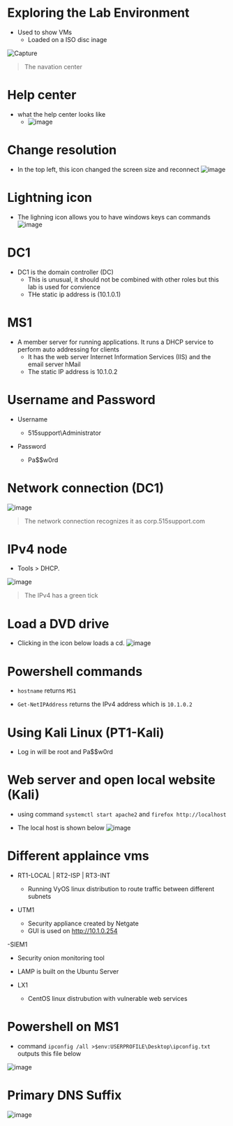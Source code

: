 # Exploring the Lab Environment
- Used to show VMs 
  - Loaded on a ISO disc inage 
  
![Capture](https://user-images.githubusercontent.com/81980702/121715541-9f3db200-caa4-11eb-9be9-dd06c3a497d7.JPG)
> The navation center

# Help center
- what the help center looks like
  - ![image](https://user-images.githubusercontent.com/81980702/121715697-cbf1c980-caa4-11eb-8de4-0abd80d91ab7.png)

# Change resolution
- In the top left, this icon changed the screen size and reconnect
![image](https://user-images.githubusercontent.com/81980702/121715908-08bdc080-caa5-11eb-96aa-410d2b2a3776.png)

# Lightning icon 
- The lighning icon allows you to have windows keys can commands ![image](https://user-images.githubusercontent.com/81980702/121716174-55a19700-caa5-11eb-8be8-49f4f7cec858.png)

# DC1
- DC1 is the domain controller (DC)
  - This is unusual, it should not be combined with other roles but this lab is used for convience 
  - THe static ip address is (10.1.0.1)

# MS1
- A member server for running applications. It runs a DHCP service to perform auto addressing for clients
  - It has the web server Internet Information Services (IIS) and the email server hMail
  - The static IP address is 10.1.0.2

# Username and Password
- Username
  - 515support\Administrator

- Password
  - Pa$$w0rd 

# Network connection (DC1)
![image](https://user-images.githubusercontent.com/81980702/121717988-69e69380-caa7-11eb-9eea-a27bc901a4df.png)
> The network connection recognizes it as corp.515support.com

# IPv4 node
- Tools > DHCP.

![image](https://user-images.githubusercontent.com/81980702/121719293-7a4b3e00-caa8-11eb-99df-3065caeb42f2.png)
> The IPv4 has a green tick 

# Load a DVD drive
- Clicking in the icon below loads a cd.
![image](https://user-images.githubusercontent.com/81980702/121720430-ba122580-caa8-11eb-8702-96099ea15f00.png)

# Powershell commands
- ``hostname`` returns ``MS1``

- ``Get-NetIPAddress`` returns the IPv4 address which is ``10.1.0.2``

# Using Kali Linux (PT1-Kali)
- Log in will be root and Pa$$w0rd

# Web server and open local website (Kali)
- using command ``systemctl start apache2`` and ``firefox http://localhost``

- The local host is shown below
![image](https://user-images.githubusercontent.com/81980702/121721281-b4690f80-caa9-11eb-8efa-a87e92347c69.png)

# Different applaince vms
- RT1-LOCAL | RT2-ISP | RT3-INT 
  - Running VyOS linux distribution to route traffic between different subnets

- UTM1
  - Security appliance created by Netgate 
  - GUI is used on http://10.1.0.254

-SIEM1 
 - Security onion monitoring tool

- LAMP is built on the Ubuntu Server 

- LX1
  - CentOS linux distrubution with vulnerable web services 

# Powershell on MS1
- command ``ipconfig /all >$env:USERPROFILE\Desktop\ipconfig.txt`` outputs this file below 

![image](https://user-images.githubusercontent.com/81980702/121722340-f181d180-caaa-11eb-9179-b3ee008e1073.png)

# Primary DNS Suffix
![image](https://user-images.githubusercontent.com/81980702/121722475-1bd38f00-caab-11eb-98ce-cb49a59914b4.png)

